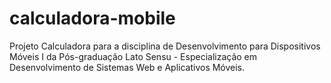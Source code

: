 # calculadora-mobile
Projeto Calculadora para a disciplina de Desenvolvimento para Dispositivos Móveis I da Pós-graduação Lato Sensu - Especialização em Desenvolvimento de Sistemas Web e Aplicativos Móveis.
